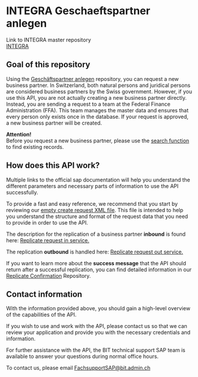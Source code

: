 # INTEGRA Geschaeftspartner anlegen

Link to INTEGRA master repository  
[INTEGRA](https://github.com/Integra-SUPERB/INTEGRA)


## Goal of this repository
Using the [Geschäftspartner anlegen](https://github.com/Integra-SUPERB/INTEGRA_Geschaeftspartner-anlegen) repository, you can request a new business partner. In Switzerland, both natural persons and juridical persons are considered business partners by the Swiss government. However, if you use this API, you are not actually creating a new business partner directly. Instead, you are sending a request to a team at the Federal Finance Administration (FFA). This team manages the master data and ensures that every person only exists once in the database. If your request is approved, a new business partner will be created.

**Attention!**  
Before you request a new business partner, please use the [search function](https://github.com/Integra-SUPERB/INTEGRA_Geschaeftspartner-suchen) to find existing records.

## How does this API work?
Multiple links to the official sap documentation will help you understand the different parameters and necessary parts of information to use the API successfully. 

To provide a fast and easy reference, we recommend that you start by reviewing our [empty create request XML file](https://github.com/Integra-SUPERB/INTEGRA_Geschaeftspartner-anlegen/blob/main/BusinessPartnerSUITEBulkReplicateRequest_Out.xml). This file is intended to help you understand the structure and format of the request data that you need to provide in order to use the API.

The description for the replication of a business partner **inbound** is found here: [Replicate request in service.](https://api.sap.com/api/OP_BUSINESSPARTNERSUITEBULKREPLIC/resource)

The replication **outbound** is handled here: [Replicate request out service.](https://api.sap.com/api/OP_CO_MDG_BP_RPLCTRQ/resource)

If you want to learn more about the **success message** that the API should return after a successful replication, you can find detailed information in our [Replicate Confirmation](https://github.com/Integra-SUPERB/INTEGRA_Geschaeftspartner-replikation) Repository.

## Contact information
With the information provided above, you should gain a high-level overview of the capabilities of the API. 

If you wish to use and work with the API, please contact us so that we can review your application and provide you with the necessary credentials and information.

For further assistance with the API, the BIT technical support SAP team is available to answer your questions during normal office hours.

To contact us, please email FachsupportSAP@bit.admin.ch
